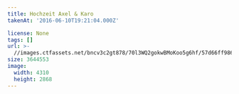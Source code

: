 ```yaml
---
title: Hochzeit Axel & Karo
takenAt: '2016-06-10T19:21:04.000Z'

license: None
tags: []
url: >-
  //images.ctfassets.net/bncv3c2gt878/70l3WQ2gokwBMoKoo5g6hf/57d66ff98627e0a776a093a31d576ad2/hochzeit-axel--karo_28100083701_o
size: 3644553
image:
  width: 4310
  height: 2868
---
```

